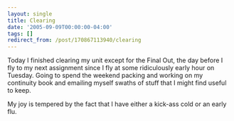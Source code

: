 ```yaml
---
layout: single
title: Clearing
date: '2005-09-09T00:00:00-04:00'
tags: []
redirect_from: /post/170867113940/clearing
---
```

<p>Today I finished clearing my unit except for the Final Out, the day before I fly to my next assignment since I fly at some ridiculously early hour on Tuesday. Going to spend the weekend packing and working on my continuity book and emailing myself swaths of stuff that I might find useful to keep.</p>

<p>My joy is tempered by the fact that I have either a kick-ass cold or an early flu.</p>
